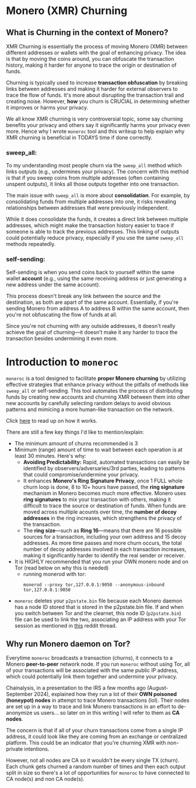 # Monero (XMR) Churning

## What is Churning in the context of Monero?

XMR Churning is essentially the process of moving Monero (XMR) between different addresses or wallets with the goal of enhancing privacy. The idea is that by moving the coins around, you can obfuscate the transaction history, making it harder for anyone to trace the origin or destination of funds. 

Churning is typically used to increase **transaction obfuscation** by breaking links between addresses and making it harder for external observers to trace the flow of funds. It's more about disrupting the transaction trail and creating noise. However, **how** you churn is CRUCIAL in determining whether it improves or harms your privacy.

We all know XMR churning is very controversial topic, some say churning benefits your privacy and others say it significantly harms your privacy even more. Hence why I wrote `moneroc` tool and this writeup to help explain why XMR churning is beneficial in TODAYS time if done correctly.

### sweep_all:
To my understanding most people churn via the `sweep_all` method which links outputs (e.g., undermines your privacy). The concern with this method is that if you sweep coins from multiple addresses (often containing unspent outputs), it links all those outputs together into one transaction.

The main issue with `sweep_all` is more about **consolidation**. For example, by consolidating funds from multiple addresses into one, it risks revealing relationships between addresses that were previously independent. 

While it does consolidate the funds, it creates a direct link between multiple addresses, which might make the transaction history easier to trace if someone is able to track the previous addresses. This linking of outputs could potentially reduce privacy, especially if you use the same `sweep_all` methods repeatedly.

### self-sending:

Self-sending is when you send coins back to yourself within the same wallet **account** (e.g., using the same receiving address or just generating a new address under the same account).

This process doesn't break any link between the source and the destination, as both are apart of the same account. Essentially, if you're sending Monero from address A to address B within the same account, then you're not obfuscating the flow of funds at all.

Since you're not churning with any outside addresses, it doesn't really achieve the goal of churning—it doesn't make it any harder to trace the transaction besides undermining it even more.

# Introduction to `moneroc`

`moneroc` is a tool designed to facilitate **proper Monero churning** by utilizing effective strategies that enhance privacy without the pitfalls of methods like `sweep_all` or self-sending. This tool automates the process of distributing funds by creating new accounts and churning XMR between them into other new accounts by carefully selecting random delays to avoid obvious patterns and mimicing a more human-like transaction on the network.

Click [here](https://github.com/antichainalysis/xmr-churner/blob/main/README.md#how-it-works) to read up on how it works.

There are still a few key things I'd like to mention/explain:
- The minimum amount of churns recommended is 3
- Minimum (range) amount of time to wait between each operation is at least 30 minutes. Here's why:
    * **Avoiding Predictability:** Rapid, automated transactions can easily be identified by observers/adversaries/3rd parties, leading to patterns that could compromise/undermine your privacy.
    * It enhances **Monero's Ring Signature Privacy**, once 1 FULL whole churn loop is done, 8 to 10+ hours have passed, the **ring signature** mechanism in Monero becomes much more effective. Monero uses **ring signatures** to mix your transaction with others, making it difficult to trace the source or destination of funds. When funds are moved across multiple acounts over time, the **number of decoy addresses** in the ring increases, which strengthens the privacy of the transaction.
    * The **ring size**—such as **Ring 16**—means that there are 16 possible sources for a transaction, including your own address and 15 decoy addresses. As more time passes and more churn occurs, the total number of decoy addresses involved in each transaction increases, making it significantly harder to identify the real sender or receiver.
- It is HIGHLY recommended that you run your OWN monero node and on Tor (read below on why this is needed)
    * running monerod with tor:
        ```
        monerod --proxy tor,127.0.0.1:9050 --anonymous-inbound tor,127.0.0.1:9050
        ```
- `moneroc` deletes your `p2pstate.bin` file because each Monero daemon has a node ID stored that is stored in the p2pstate.bin file. If and when you switch between Tor and the clearnet, this node ID (`p2pstate.bin`) file can be used to link the two, associating an IP address with your Tor session as mentioned in [this](https://www.reddit.com/r/Monero/s/SgUICWOcuB) reddit thread.

## Why run Monero daemon on Tor?
Everytime `moneroc` broadcasts a transaction (churns), it connects to a Monero **peer-to-peer** network node. If you run `moneroc` without using Tor, all of your transactions will be associated with the same public IP address, which could potentially link them together and undermine your privacy. 

Chainalysis, in a presentation to the IRS a few months ago (August-September 2024), explained how they run a lot of their **OWN poisoned (honeypot) nodes** in attempt to trace Monero transactions (lol). Their nodes are set up in a way to trace and link Monero transactions in an effort to de-anonymize us users... so later on in this writing I will refer to them as __CA nodes__.

The concern is that if all of your churn transactions come from a single IP address, it could look like they are coming from an exchange or centralized platform. This could be an indicator that you're churning XMR with non-private intentions.

However, not all nodes are CA so it wouldn't be every single TX (churn). Each chunk gets churned a random number of times and then each output split in size so there's a lot of opportunities for `moneroc` to have connected to CA node(s) and non CA node(s).

